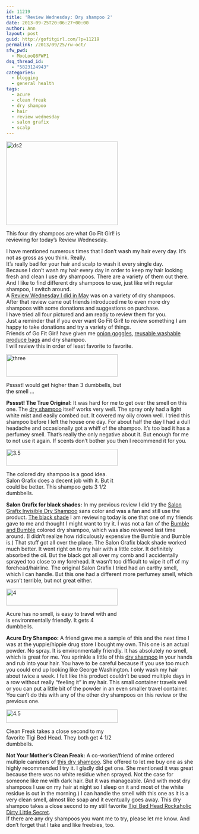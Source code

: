 ```yaml
---
id: 11219
title: 'Review Wednesday: Dry shampoo 2'
date: 2013-09-25T20:06:27+00:00
author: Ann
layout: post
guid: http://gofitgirl.com/?p=11219
permalink: /2013/09/25/rw-oct/
sfw_pwd:
  - MooLooQ8FWP1
dsq_thread_id:
  - "5823124943"
categories:
  - blogging
  - general health
tags:
  - acure
  - clean freak
  - dry shampoo
  - hair
  - review wednesday
  - salon grafix
  - scalp
---
```

<div id="attachment_11220" style="width: 310px" class="wp-caption alignleft">
  <a href="http://gofitgirl.com/2013/09/rw-oct/img_4825/" rel="attachment wp-att-11220"><img class="size-medium wp-image-11220" src="http://gofitgirl.com/wp-content/uploads/2013/09/IMG_4825-300x225.jpg" alt="ds2" width="300" height="225" /></a>
  
  <p class="wp-caption-text">
    This four dry shampoos are what Go Fit Girl! is reviewing for today&#8217;s Review Wednesday.
  </p>
</div>

  
I have mentioned numerous times that I don&#8217;t wash my hair every day. It&#8217;s not as gross as you think. Really.  
It&#8217;s really bad for your hair and scalp to wash it every single day.  
Because I don&#8217;t wash my hair every day in order to keep my hair looking fresh and clean I use dry shampoos. There are a variety of them out there.  
And I like to find different dry shampoos to use, just like with regular shampoo, I switch around.  
A [Review Wednesday I did in May](http://gofitgirl.com/2013/05/review-wednesday-dry-shampoo/) was on a variety of dry shampoos.  
After that review came out friends introduced me to even more dry shampoos with some donations and suggestions on purchase.  
I have tried all four pictured and am ready to review them for you.  
Just a reminder that if you ever want Go Fit Girl! to review something I am happy to take donations and try a variety of things.  
Friends of Go Fit Girl! have given me [onion goggles](http://gofitgirl.com/2013/02/review-wednesday-onion-goggles/), [reusable washable produce bags](http://gofitgirl.com/2013/04/review-wednesday-reusable-washable-nylon-produce-bags/) and dry shampoo.  
I will review this in order of least favorite to favorite.  


<div id="attachment_10615" style="width: 310px" class="wp-caption aligncenter">
  <a href="http://gofitgirl.com/2013/05/review-wednesday-dry-shampoo/3-2/" rel="attachment wp-att-10615"><img class="size-medium wp-image-10615" src="http://gofitgirl.com/wp-content/uploads/2013/05/3-300x60.jpg" alt="three" width="300" height="60" /></a>
  
  <p class="wp-caption-text">
    Psssst! would get higher than 3 dumbbells, but the smell &#8230;
  </p>
</div>

  
**Psssst! The True Original:** It was hard for me to get over the smell on this one. The [d](http://www.walgreens.com/store/c/psssst!-instant-dry-shampoo/ID=prod6042671-product?ext=gooBeauty_PLA_No_Rinse_Cleansers_prod6042671_pla&adtype=%7Badtype%7D&kpid=prod6042671&sst=11413d28-f9cf-8ba8-9a0c-00004d6f2728)[ry shampoo](http://www.walgreens.com/store/c/psssst!-instant-dry-shampoo/ID=prod6042671-product?ext=gooBeauty_PLA_No_Rinse_Cleansers_prod6042671_pla&adtype=%7Badtype%7D&kpid=prod6042671&sst=11413d28-f9cf-8ba8-9a0c-00004d6f2728) itself works very well. The spray only had a light white mist and easily combed out. It covered my oily crown well. I tried this shampoo before I left the house one day. For about half the day I had a dull headache and occasionally got a whiff of the shampoo. It&#8217;s too bad it has a perfumey smell. That&#8217;s really the only negative about it. But enough for me to not use it again. If scents don&#8217;t bother you then I recommend it for you.  


<div id="attachment_11261" style="width: 310px" class="wp-caption aligncenter">
  <a href="http://gofitgirl.com/2013/09/rw-oct/3half-2/" rel="attachment wp-att-11261"><img class="size-medium wp-image-11261" src="http://gofitgirl.com/wp-content/uploads/2013/09/3half1-300x45.jpg" alt="3.5" width="300" height="45" /></a>
  
  <p class="wp-caption-text">
    The colored dry shampoo is a good idea. Salon Grafix does a decent job with it. But it could be better. This shampoo gets 3 1/2 dumbbells.
  </p>
</div>

  
**Salon Grafix for black shades:** In my previous review I did try the [Salon Grafix Invisible Dry Shampoo](http://www.ulta.com/ulta/browse/productDetail.jsp?productId=xlsImpprod3800037) sans color and was a fan and still use the product. [The black shade](http://www.amazon.com/Salon-Grafix-Powder-Shampoo-Shades/dp/B001KYQMES) I am reviewing today is one that one of my friends gave to me and thought I might want to try it. I was not a fan of the [Bumble and Bumble](http://www.sephora.com/brown-hair-powder-P280526) colored dry shampoo, which was also reviewed last time around. (I didn&#8217;t realize how ridiculously expensive the Bumble and Bumble is.) That stuff got all over the place. The Salon Grafix black shade worked much better. It went right on to my hair with a little color. It definitely absorbed the oil. But the black got all over my comb and I accidentally sprayed too close to my forehead. It wasn&#8217;t too difficult to wipe it off of my forehead/hairline. The original Salon Grafix I tried had an earthy smell, which I can handle. But this one had a different more perfumey smell, which wasn&#8217;t terrible, but not great either.  


<div id="attachment_10293" style="width: 310px" class="wp-caption aligncenter">
  <a href="http://gofitgirl.com/2013/02/review-wednesday-saying-yes-to-yes-to-carrots/4-2/" rel="attachment wp-att-10293"><img class="size-medium wp-image-10293" src="http://gofitgirl.com/wp-content/uploads/2013/02/4-300x45.jpg" alt="4" width="300" height="45" /></a>
  
  <p class="wp-caption-text">
    Acure has no smell, is easy to travel with and is environmentally friendly. It gets 4 dumbbells.
  </p>
</div>

  
**Acure Dry Shampoo:** A friend gave me a sample of this and the next time I was at the yuppie/hippie drug store I bought my own. This one is an actual powder. No spray. It is environmentally friendly. It has absolutely no smell, which is great for me. You sprinkle a little of this [dry shampoo](http://www.acureorganics.com/Argan-Stem-Cell-CoQ10-Dry-Shampoo-p/035.htm) in your hands and rub into your hair. You have to be careful because if you use too much you could end up looking like George Washington. I only wash my hair about twice a week. I felt like this product couldn&#8217;t be used multiple days in a row without really &#8220;feeling it&#8221; in my hair. This small container travels well or you can put a little bit of the powder in an even smaller travel container. You can&#8217;t do this with any of the other dry shampoos on this review or the previous one.  


<div id="attachment_10616" style="width: 310px" class="wp-caption aligncenter">
  <a href="http://gofitgirl.com/2013/05/review-wednesday-dry-shampoo/4half-6/" rel="attachment wp-att-10616"><img class="size-medium wp-image-10616" src="http://gofitgirl.com/wp-content/uploads/2013/05/4half-300x36.jpg" alt="4.5" width="300" height="36" /></a>
  
  <p class="wp-caption-text">
    Clean Freak takes a close second to my favorite Tigi Bed Head. They both get 4 1/2 dumbbells.
  </p>
</div>

  
**Not Your Mother&#8217;s Clean Freak:** A co-worker/friend of mine ordered multiple canisters of [this dry shampoo](http://www.cvs.com/shop/product-detail/Not-Your-Mothers-Clean-Freak-Refreshing-Dry-Shampoo?skuId=870124). She offered to let me buy one as she highly recommended I try it. I gladly did get one. She mentioned it was great because there was no white residue when sprayed. Not the case for someone like me with dark hair. But it was manageable. (And with most dry shampoos I use on my hair at night so I sleep on it and most of the white residue is out in the morning.) I can handle the smell with this one as it is a very clean smell, almost like soap and it eventually goes away. This dry shampoo takes a close second to my still favorite [Tigi Bed Head Rockaholic Dirty Little Secret](http://www.ulta.com/ulta/browse/productDetail.jsp?productId=xlsImpprod4750053).  
If there are any dry shampoos you want me to try, please let me know. And don&#8217;t forget that I take and like freebies, too.